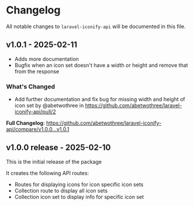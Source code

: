 # Changelog

All notable changes to `laravel-iconify-api` will be documented in this file.

## v1.0.1 - 2025-02-11

- Adds more documentation
- Bugfix when an icon set doesn't have a width or height and remove that from the response

### What's Changed

* Add further documentation and fix bug for missing width and height of icon set by @abetwothree in https://github.com/abetwothree/laravel-iconify-api/pull/2

**Full Changelog**: https://github.com/abetwothree/laravel-iconify-api/compare/v1.0.0...v1.0.1

## v1.0.0 release - 2025-02-10

This is the initial release of the package

It creates the following API routes:

- Routes for displaying icons for icon specific icon sets
- Collection route to display all icon sets
- Collection icon set to display info for specific icon set
